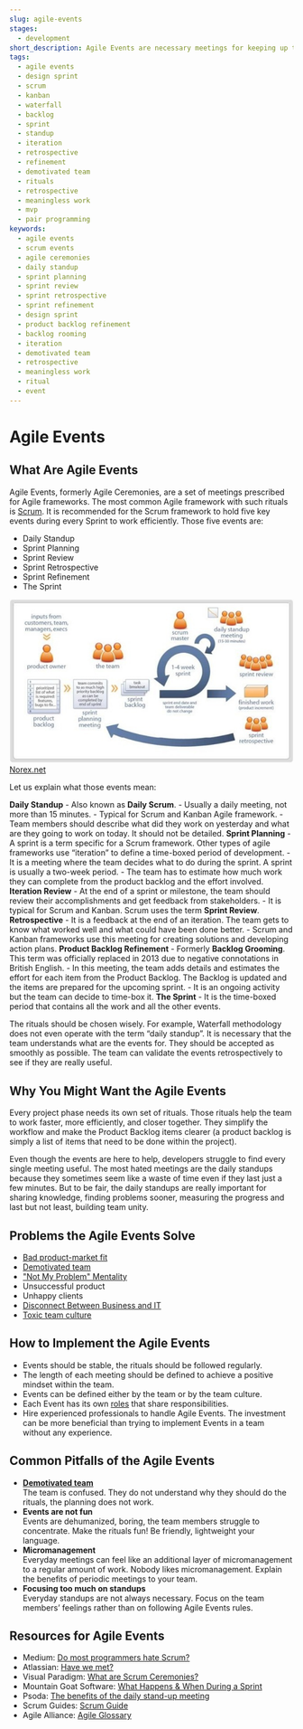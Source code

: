 ```yaml
---
slug: agile-events
stages:
  - development
short_description: Agile Events are necessary meetings for keeping up the good work. They are usually time-boxed and the most common Agile framework that uses these periodic rituals is Scrum.
tags:
  - agile events
  - design sprint
  - scrum
  - kanban
  - waterfall
  - backlog
  - sprint
  - standup
  - iteration
  - retrospective
  - refinement
  - demotivated team
  - rituals
  - retrospective
  - meaningless work
  - mvp
  - pair programming
keywords:
  - agile events
  - scrum events
  - agile ceremonies
  - daily standup
  - sprint planning
  - sprint review
  - sprint retrospective
  - sprint refinement
  - design sprint
  - product backlog refinement
  - backlog rooming
  - iteration
  - demotivated team
  - retrospective
  - meaningless work
  - ritual
  - event
---
```


# Agile Events

## What Are Agile Events

Agile Events, formerly Agile Ceremonies, are a set of meetings prescribed for Agile frameworks. The most common Agile framework with such rituals is [Scrum](/practices/scrum). It is recommended for the Scrum framework to hold five key events during every Sprint to work efficiently. Those five events are:

-   Daily Standup
-   Sprint Planning
-   Sprint Review
-   Sprint Retrospective
-   Sprint Refinement
-   The Sprint

![Agile Events](/files/agile_events.jpg)  
[Norex.net](https://www.norex.net/)

Let us explain what those events mean:

**Daily Standup**
    -   Also known as **Daily Scrum**.
    -   Usually a daily meeting, not more than 15 minutes.
    -   Typical for Scrum and Kanban Agile framework.
    -   Team members should describe what did they work on yesterday and what are they going to work on today. It should not be detailed.
**Sprint Planning**
    -   A sprint is a term specific for a Scrum framework. Other types of agile frameworks use “iteration” to define a time-boxed period of development.
    -   It is a meeting where the team decides what to do during the sprint. A sprint is usually a two-week period.
    -   The team has to estimate how much work they can complete from the product backlog and the effort involved.
**Iteration Review**
    -   At the end of a sprint or milestone, the team should review their accomplishments and get feedback from stakeholders.
    -   It is typical for Scrum and Kanban. Scrum uses the term **Sprint Review**.
**Retrospective**
    -   It is a feedback at the end of an iteration. The team gets to know what worked well and what could have been done better.
    -   Scrum and Kanban frameworks use this meeting for creating solutions and developing action plans.
**Product Backlog Refinement**
    -   Formerly **Backlog Grooming**. This term was officially replaced in 2013 due to negative connotations in British English.
    -   In this meeting, the team adds details and estimates the effort for each item from the Product Backlog. The Backlog is updated and the items are prepared for the upcoming sprint.
    -   It is an ongoing activity but the team can decide to time-box it.
**The Sprint**
    -   It is the time-boxed period that contains all the work and all the other events.

The rituals should be chosen wisely. For example, Waterfall methodology does not even operate with the term “daily standup”. It is necessary that the team understands what are the events for. They should be accepted as smoothly as possible. The team can validate the events retrospectively to see if they are really useful.

## Why You Might Want the Agile Events

Every project phase needs its own set of rituals. Those rituals help the team to work faster, more efficiently, and closer together. They simplify the workflow and make the Product Backlog items clearer (a product backlog is simply a list of items that need to be done within the project).

Even though the events are here to help, developers struggle to find every single meeting useful. The most hated meetings are the daily standups because they sometimes seem like a waste of time even if they last just a few minutes. But to be fair, the daily standups are really important for sharing knowledge, finding problems sooner, measuring the progress and last but not least, building team unity.

## Problems the Agile Events Solve

-   [Bad product-market fit](/problems/bad-product-market-fit)
-   [Demotivated team](/problems/demotivated-team)
-   ["Not My Problem" Mentality](/problems/not-my-problem-mentality)
-   Unsuccessful product
-   Unhappy clients
-   [Disconnect Between Business and IT](/problems/disconnect-between-business-adnd-it)
-   [Toxic team culture](/problems/toxic-team-culture)

## How to Implement the Agile Events

-   Events should be stable, the rituals should be followed regularly.
-   The length of each meeting should be defined to achieve a positive mindset within the team.
-   Events can be defined either by the team or by the team culture.
-   Each Event has its own [roles](/practices/role-definition) that share responsibilities.
-   Hire experienced professionals to handle Agile Events. The investment can be more beneficial than trying to implement Events in a team without any experience.

## Common Pitfalls of the Agile Events

-   **[Demotivated team](/problems/demotivated-team)**  
        The team is confused. They do not understand why they should do the rituals, the planning does not work.
-   **Events are not fun**  
        Events are dehumanized, boring, the team members struggle to concentrate. Make the rituals fun! Be friendly, lightweight your language.
-   **Micromanagement**  
        Everyday meetings can feel like an additional layer of micromanagement to a regular amount of work. Nobody likes micromanagement. Explain the benefits of periodic meetings to your team.
-   **Focusing too much on standups**  
        Everyday standups are not always necessary. Focus on the team members’ feelings rather than on following Agile Events rules.

## Resources for Agile Events

-   Medium: [Do most programmers hate Scrum?](https://medium.com/softinstigate-team/do-most-programmers-hate-agile-274079ddb0d9)
-   Atlassian: [Have we met?](https://www.atlassian.com/agile/scrum/ceremonies)
-   Visual Paradigm: [What are Scrum Ceremonies?](https://www.visual-paradigm.com/scrum/what-are-scrum-ceremonies/)
-   Mountain Goat Software: [What Happens & When During a Sprint](https://www.mountaingoatsoftware.com/blog/what-happens-when-during-a-sprint)
-   Psoda: [The benefits of the daily stand-up meeting](https://www.psoda.com/global/blog/the-benefits-of-the-daily-stand-up-meeting/)
-   Scrum Guides: [Scrum Guide](https://www.scrumguides.org/scrum-guide.html)
-   Agile Alliance: [Agile Glossary](https://www.agilealliance.org/agile101/agile-glossary/)
